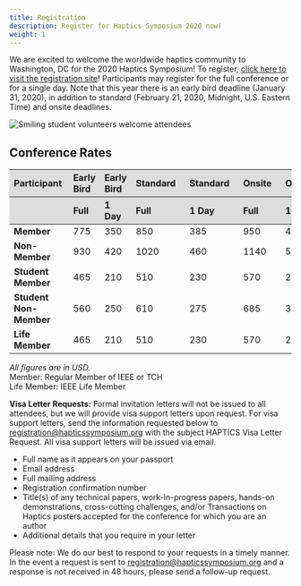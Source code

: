 ```yaml
---
title: Registration
description: Register for Haptics Symposium 2020 now!
weight: 1
---
```

We are excited to welcome the worldwide haptics community to Washington, DC for the 2020 Haptics Symposium! To register, [click here to visit the registration site](http://www.cvent.com/d/kyqc6d/1Q)!  Participants may register for the full conference or for a single day.  Note that this year there is an early bird deadline (January 31, 2020), in addition to standard (February 21, 2020, Midnight, U.S. Eastern Time) and onsite deadlines.

![Smiling student volunteers welcome attendees](/img/slide-image-6-crop.jpg)

## **Conference Rates**

<table>
<thead>
<tr>
<th align="left" bgcolor="#DDDDDD"><strong>Participant&nbsp;</strong></th> 
<th align="left" bgcolor="#DDDDDD"><strong>Early Bird&nbsp;&nbsp;</strong></th>
<th align="left" bgcolor="#DDDDDD"><strong>Early Bird&nbsp;&nbsp;</strong></th>
<th align="left" bgcolor="#DDDDDD"><strong>Standard&nbsp;&nbsp;</strong></th>
<th align="left" bgcolor="#DDDDDD"><strong>Standard&nbsp;&nbsp;</strong></th>
<th align="left" bgcolor="#DDDDDD"><strong>Onsite&nbsp;&nbsp;</strong></th>
<th align="left" bgcolor="#DDDDDD"><strong>Onsite&nbsp;&nbsp;</strong></th>
</tr>
<tr>
<th align="left" bgcolor="#DDDDDD"><strong></strong></th>
<th align="left" bgcolor="#DDDDDD"><strong>Full</strong></th>
<th align="left" bgcolor="#DDDDDD"><strong>1 Day</strong></th>
<th align="left" bgcolor="#DDDDDD"><strong>Full</strong></th>
<th align="left" bgcolor="#DDDDDD"><strong>1 Day</strong></th>
<th align="left" bgcolor="#DDDDDD"><strong>Full</strong></th>
<th align="left" bgcolor="#DDDDDD"><strong>1 Day</strong></th>
</tr>
</thead>

<tbody>
<tr>
<td align="left"><strong>Member&nbsp;</strong></td>
<td align="left">775</td>
<td align="left">350</td>
<td align="left">850</td>
<td align="left">385</td>
<td align="left">950</td>
<td align="left">430</td>
</tr>

<tr>
<td align="left"><strong>Non-Member&nbsp;</strong></td>
<td align="left">930</td>
<td align="left">420</td>
<td align="left">1020</td>
<td align="left">460</td>
<td align="left">1140</td>
<td align="left">520</td>
</tr>

<tr>
<td align="left"><strong>Student Member&nbsp;&nbsp;</strong></td>
<td align="left">465</td>
<td align="left">210</td>
<td align="left">510</td>
<td align="left">230</td>
<td align="left">570</td>
<td align="left">260</td>
</tr>

<tr>
<td align="left"><strong>Student Non-Member&nbsp;&nbsp;</strong></td>
<td align="left">560</td>
<td align="left">250</td>
<td align="left">610</td>
<td align="left">275</td>
<td align="left">685</td>
<td align="left">310</td>
</tr>

<tr>
<td align="left"><strong>Life Member&nbsp;</strong></td>
<td align="left">465</td>
<td align="left">210</td>
<td align="left">510</td>
<td align="left">230</td>
<td align="left">570</td>
<td align="left">260</td>
</tr>
</tbody>
</table>

_All figures are in USD._\
Member: Regular Member of IEEE or TCH\
Life Member: IEEE Life Member

**Visa Letter Requests:** Formal invitation letters will not be issued to all attendees, but we will provide visa support letters upon request. For visa support letters, send the information requested below to registration@hapticssymposium.org with the subject HAPTICS Visa Letter Request. All visa support letters will be issued via email.

* Full name as it appears on your passport
* Email address
* Full mailing address
* Registration confirmation number
* Title(s) of any technical papers, work-in-progress papers, hands-on demonstrations, cross-cutting challenges, and/or Transactions on Haptics posters accepted for the conference for which you are an author
* Additional details that you require in your letter

Please note: We do our best to respond to your requests in a timely manner. In the event a request is sent to registration@hapticssymposium.org and a response is not received in 48 hours, please send a follow-up request.

